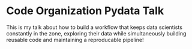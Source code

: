 # Code Organization Pydata Talk

This is my talk about how to build a workflow that keeps data scientists constantly in the zone, exploring their data while simultaneously building reusable code and maintaining a reproducable pipeline!